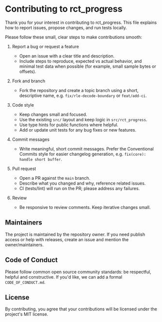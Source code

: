 Contributing to rct_progress
===========================

Thank you for your interest in contributing to rct_progress. This file explains
how to report issues, propose changes, and run tests locally.

Please follow these small, clear steps to make contributions smooth:

1. Report a bug or request a feature
   - Open an issue with a clear title and description.
   - Include steps to reproduce, expected vs actual behavior, and minimal
     test data when possible (for example, small sample bytes or offsets).

2. Fork and branch
   - Fork the repository and create a topic branch using a short, descriptive
     name, e.g. `fix/rle-decode-boundary` or `feat/add-ci`.

3. Code style
   - Keep changes small and focused.
   - Use the existing `src/` layout and keep logic in `src/rct_progress`.
   - Use type hints for public functions where helpful.
   - Add or update unit tests for any bug fixes or new features.

4. Commit messages
   - Write meaningful, short commit messages. Prefer the Conventional Commits
     style for easier changelog generation, e.g. `fix(core): handle short buffer`.

5. Pull request
   - Open a PR against the `main` branch.
   - Describe what you changed and why, reference related issues.
   - CI (tests/lint) will run on the PR; please address any failures.

6. Review
   - Be responsive to review comments. Keep iterative changes small.

Maintainers
-----------
The project is maintained by the repository owner. If you need publish access
or help with releases, create an issue and mention the owner/maintainers.

Code of Conduct
---------------
Please follow common open source community standards: be respectful, helpful
and constructive. If you'd like, we can add a formal `CODE_OF_CONDUCT.md`.

License
-------
By contributing, you agree that your contributions will be licensed under the
project's MIT license.
